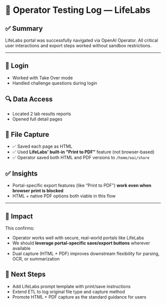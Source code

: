 # 🧪 Operator Testing Log — LifeLabs

## ✅ Summary
LifeLabs portal was successfully navigated via OpenAI Operator. All critical user interactions and export steps worked without sandbox restrictions.

---

## 🔐 Login
- Worked with Take Over mode
- Handled challenge questions during login

## 🔍 Data Access
- Located 2 lab results reports
- Opened full detail pages

## 💾 File Capture
- ✅ Saved each page as HTML
- ✅ Used **LifeLabs' built-in "Print to PDF"** feature (not browser-based)
- ✅ Operator saved both HTML and PDF versions to `/home/oai/share`

## ✅ Insights
- Portal-specific export features (like “Print to PDF”) **work even when browser print is blocked**
- HTML + native PDF options both viable in this flow

---

## 🏁 Impact
This confirms:
- Operator works well with secure, real-world portals like LifeLabs
- We should **leverage portal-specific save/export buttons** wherever available
- Dual capture (HTML + PDF) improves downstream flexibility for parsing, OCR, or summarization

## 📌 Next Steps
- Add LifeLabs prompt template with print/save instructions
- Extend ETL to log original file type and capture method
- Promote HTML + PDF capture as the standard guidance for users